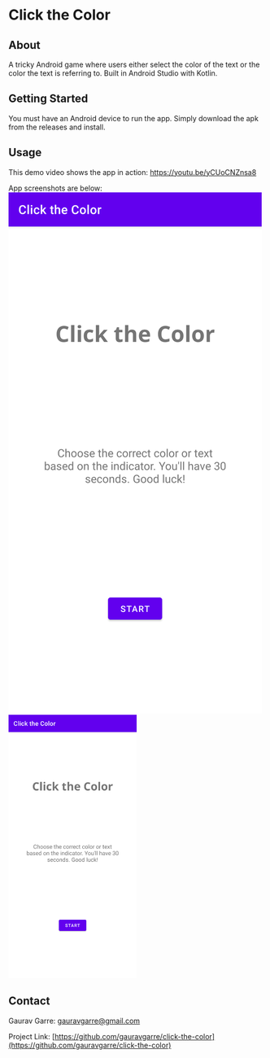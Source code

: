 # Click the Color

<!-- ABOUT THE PROJECT -->
## About

A tricky Android game where users either select the color of the text or the color the text is referring to. Built in Android Studio with Kotlin.

<!-- GETTING STARTED -->
## Getting Started

You must have an Android device to run the app. Simply download the apk from the releases and install.


<!-- USAGE EXAMPLES -->
## Usage

This demo video shows the app in action: https://youtu.be/yCUoCNZnsa8

App screenshots are below:
![screenshot](imgs/screen_1.png)
<img src="imgs/screen_1.png" alt="screenshot" width="50%" height="50%">

<!-- CONTACT -->
## Contact

Gaurav Garre: [gauravgarre@gmail.com](mailto:gauravgarre@gmail.com)

Project Link: [https://github.com/gauravgarre/click-the-color](https://github.com/gauravgarre/click-the-color)
